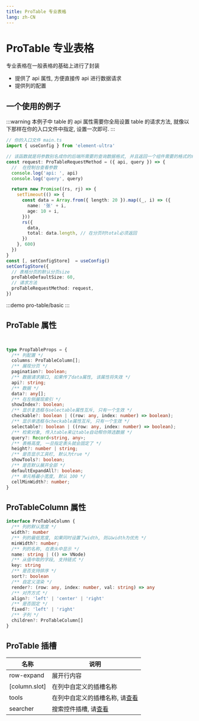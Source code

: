 ```yaml
---
title: ProTable 专业表格
lang: zh-CN
---
```


# ProTable 专业表格

专业表格在一般表格的基础上进行了封装

- 提供了 api 属性, 方便直接传 api 进行数据请求
- 提供列的配置

## 一个使用的例子

:::warning
本例子中 table 的 api 属性需要你全局设置 table 的请求方法, 就像以下那样在你的入口文件中指定,
设置一次即可.
:::

```ts
// 你的入口文件 main.ts
import { useConfig } from 'element-ultra'

// 该函数就是将参数别名成你的后端所需要的查询数据格式, 并且返回一个组件需要的格式的组件
const request: ProTableRequestMethod = ({ api, query }) => {
  //  在控制台查看参数
  console.log('api: ', api)
  console.log('query', query)

  return new Promise((rs, rj) => {
    setTimeout(() => {
      const data = Array.from({ length: 20 }).map((_, i) => ({
        name: '张' + i,
        age: 10 + i,
      }))
      rs({
        data,
        total: data.length, // 在分页时total必须返回
      })
    }, 600)
  })
}
const [, setConfigStore]  = useConfig()
setConfigStore({
  // 表格分页的默认分页size
  proTableDefaultSize: 60,
  // 请求方法
  proTableRequestMethod: request,
})
```

:::demo
pro-table/basic
:::

## ProTable 属性

```ts


type PropTableProps = {
  /** 列配置 */
  columns: ProTableColumn[];
  /** 展现分页 */
  pagination?: boolean;
  /** 数据请求接口, 如果传了data属性, 该属性将失效 */
  api?: string;
  /** 数据 */
  data?: any[];
  /** 在左侧展现索引 */
  showIndex?: boolean;
  /** 显示复选框与selectable属性互斥, 只有一个生效 */
  checkable?: boolean | ((row: any, index: number) => boolean);
  /** 显示单选框与checkable属性互斥, 只有一个生效 */
  selectable?: boolean | ((row: any, index: number) => boolean);
  /** 检索对象, 传入table来让table自动帮你筛选数据 */
  query?: Record<string, any>;
  /** 表格高度, 一旦指定表头就会固定了 */
  height?: number | string;
  /** 是否显示工具栏, 默认为true */
  showTools?: boolean;
  /** 是否默认展开全部 */
  defaultExpandAll?: boolean;
  /** 单元格最小宽度, 默认 100 */
  cellMinWidth?: number;
}
```

## ProTableColumn 属性

```ts
interface ProTableColumn {
  /** 列的默认宽度 */
  width?: number
  /** 列的最低宽度, 如果同时设置了width, 则以width为优先 */
  minWidth?: number;
  /** 列的名称, 在表头中显示 */
  name: string | (() => VNode)
  /** 从值中取的字段, 支持链式 */
  key: string
  /** 是否支持排序 */
  sort?: boolean
  /** 自定义渲染 */
  render?: (row: any, index: number, val: string) => any
  /** 对齐方式 */
  align?: 'left' | 'center' | 'right'
  /** 是否固定 */
  fixed?: 'left' | 'right'
  /** 子列 */
  children?: ProTableColumn[]
}
```


## ProTable 插槽

| 名称      | 说明                         |
| ------- | -------------------------- |
| row-expand | 展开行内容 |
| [column.slot] | 在列中自定义的插槽名称 |
| tools | 在列中自定义的插槽名称, 请[查看](#一个使用的例子) |
| searcher | 搜索控件插槽, 请[查看](#一个使用的例子) |

